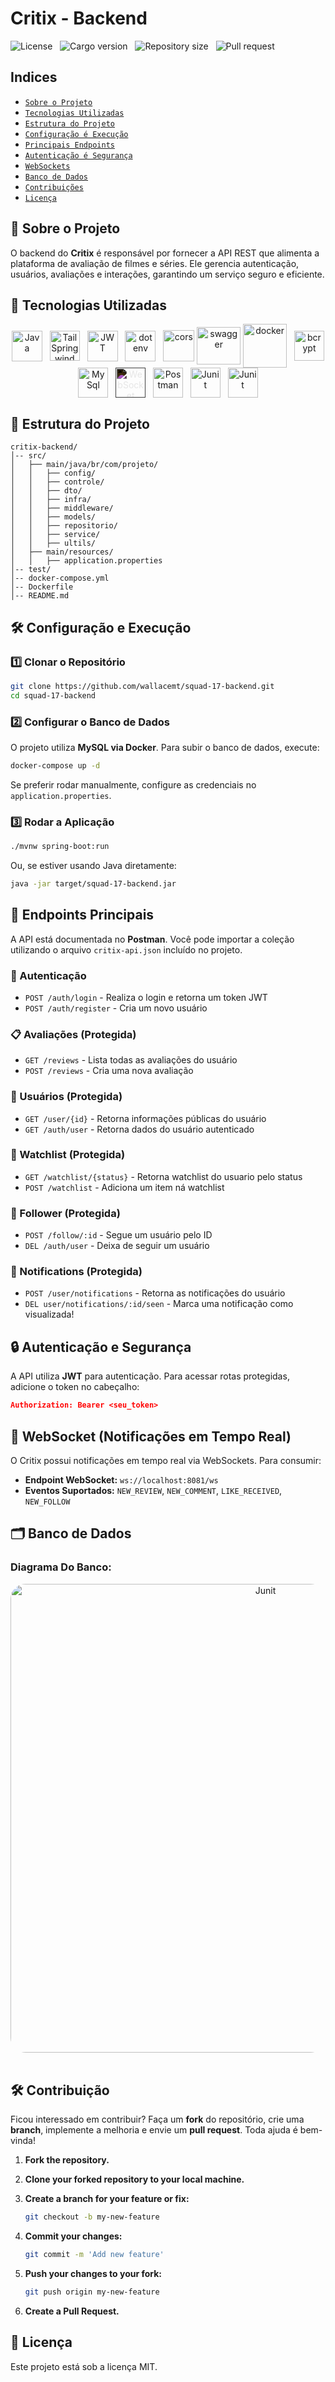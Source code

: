 # Critix - Backend

![License](https://img.shields.io/static/v1?label=license&message=MIT&color=orange) &nbsp;
![Cargo version](https://img.shields.io/static/v1?label=cargo&message=v0.1.0&color=yellow) &nbsp;
![Repository size](https://img.shields.io/github/repo-size/wallacemt/squad-17-backend?color=blue) &nbsp;
![Pull request](https://img.shields.io/static/v1?label=PR&message=welcome&color=green)

## Indices

- [`Sobre o Projeto`](#sobre-o-projeto)
- [`Tecnologias Utilizadas`](#tecnologias-utilizadas)
- [`Estrutura do Projeto`](#estrutura-projeto)
- [`Configuração é Execução`](#configuracao-execucao) 
- [`Principais Endpoints`](#endpoints) 
- [`Autenticação é Segurança`](#autenticacao)
- [`WebSockets`](#websocket) 
- [`Banco de Dados`](#database) 
- [`Contribuições`](#contribuicoes) 
- [`Licença`](#license) 

<span id="sobre-o-projeto"></span>

## 📌 Sobre o Projeto
O backend do **Critix** é responsável por fornecer a API REST que alimenta a plataforma de avaliação de filmes e séries. Ele gerencia autenticação, usuários, avaliações e interações, garantindo um serviço seguro e eficiente.


## 🚀 Tecnologias Utilizadas

<div align='center' id="tecnologias-utilizadas">
    <img align='center' height='49' width='49' title='Java' alt='Java' src='https://cdn.jsdelivr.net/gh/devicons/devicon@latest/icons/java/java-original-wordmark.svg' /> &nbsp;
    <img align='center' height='48' width='48' title='Spring' alt='TailSpringwind' src=' https://cdn.jsdelivr.net/gh/devicons/devicon@latest/icons/spring/spring-original.svg' /> &nbsp;
    <img align='center' height='49' width='49' title='JWT' alt='JWT' src='https://cdn.worldvectorlogo.com/logos/jwt-3.svg' /> &nbsp;
   <img align='center' height='49' width='49' title='Dotenv' alt='dotenv' src='https://github.com/bush1D3v/navarro_blog_api/assets/133554156/de030e87-8f12-4b6b-8c75-071bab8526a5' /> &nbsp;
   <img align='center' height='50' width='50' title='Cors' alt='cors' src='https://github.com/bush1D3v/navarro_blog_api/assets/133554156/5dcd815b-e815-453b-9f3f-71e7dbcdf71d' />
   <img align='center' height='60' width='70' title='Swagger' alt='swagger' src='https://github.com/bush1D3v/tsbank_api/assets/133554156/6739401f-d03b-47f8-b01f-88da2a9075d1' />
   <img align='center' height='70' width='70' title='Docker' alt='docker' src='https://cdn.jsdelivr.net/gh/devicons/devicon@latest/icons/docker/docker-original.svg' /> &nbsp;
   <img align='center' height='48' width='48' title='Bcrypt' alt='bcrypt' src='https://github.com/bush1D3v/navarro_blog_api/assets/133554156/8d9137f8-cd85-4629-be08-c639db52088d' /> &nbsp;
    <img align='center' height='48' width='48' title='MySql' alt='MySql' src='https://cdn.jsdelivr.net/gh/devicons/devicon@latest/icons/mysql/mysql-original-wordmark.svg
    ' /> &nbsp;
    <img align='center' height='48' width='48' style="filter: invert(1);" title='WebSocket' alt='WebSocket' src='https://www.svgrepo.com/show/354553/websocket.svg' /> &nbsp;
    <img align='center' height='48' width='48'  title='Postman' alt='Postman' src='https://cdn.jsdelivr.net/gh/devicons/devicon@latest/icons/postman/postman-original.svg' /> &nbsp;
    <img align='center' height='48' width='48'  title='Junit' alt='Junit' src='https://cdn.jsdelivr.net/gh/devicons/devicon@latest/icons/junit/junit-original-wordmark.svg' /> &nbsp;
    <img align='center' height='48' width='48'  title='Junit' alt='Junit' src='https://cdn.jsdelivr.net/gh/devicons/devicon@latest/icons/oauth/oauth-original.svg' /> &nbsp;
</div>

<span id="estrutura-projeto"></span>
## 📂 Estrutura do Projeto
```
critix-backend/
│-- src/
│   ├── main/java/br/com/projeto/
│   │   ├── config/
│   │   ├── controle/
│   │   ├── dto/
│   │   ├── infra/
│   │   ├── middleware/
│   │   ├── models/
│   │   ├── repositorio/
│   │   ├── service/
│   │   ├── ultils/
│   ├── main/resources/
│   │   ├── application.properties
│-- test/
│-- docker-compose.yml
│-- Dockerfile
│-- README.md
```

<span id="configuracao-execucao"></span>
## 🛠️ Configuração e Execução

### 1️⃣ Clonar o Repositório

```bash
git clone https://github.com/wallacemt/squad-17-backend.git
cd squad-17-backend
```

### 2️⃣ Configurar o Banco de Dados

O projeto utiliza **MySQL via Docker**. Para subir o banco de dados, execute:

```bash
docker-compose up -d
```

Se preferir rodar manualmente, configure as credenciais no `application.properties`.

### 3️⃣ Rodar a Aplicação

```bash
./mvnw spring-boot:run
```

Ou, se estiver usando Java diretamente:

```bash
java -jar target/squad-17-backend.jar
```


<span id="endpoints"></span>

## 📌 Endpoints Principais

A API está documentada no **Postman**. Você pode importar a coleção utilizando o arquivo `critix-api.json` incluído no projeto.

### 🔑 Autenticação

- `POST /auth/login` - Realiza o login e retorna um token JWT
- `POST /auth/register` - Cria um novo usuário

### 📋 Avaliações (Protegida)

- `GET /reviews` - Lista todas as avaliações do usuário
- `POST /reviews` - Cria uma nova avaliação

### 👤 Usuários (Protegida)

- `GET /user/{id}` - Retorna informações públicas do usuário
- `GET /auth/user` - Retorna dados do usuário autenticado

### 📝 Watchlist (Protegida)

- `GET /watchlist/{status}` - Retorna watchlist do usuario pelo status
- `POST /watchlist` - Adiciona um item ná watchlist

### 🤳 Follower (Protegida)

- `POST /follow/:id` - Segue um usuário pelo ID
- `DEL /auth/user` - Deixa de seguir um usuário

### 🔔 Notifications (Protegida)

- `POST /user/notifications` - Retorna as notificações do usuário
- `DEL user/notifications/:id/seen` - Marca uma notificação como visualizada!


<span id="autenticacao"></span>

## 🔒 Autenticação e Segurança

A API utiliza **JWT** para autenticação. Para acessar rotas protegidas, adicione o token no cabeçalho:

```json
Authorization: Bearer <seu_token>
```

<span id="websocket"></span>

## 🔗 WebSocket (Notificações em Tempo Real)

O Critix possui notificações em tempo real via WebSockets. Para consumir:

- **Endpoint WebSocket:** `ws://localhost:8081/ws`
- **Eventos Suportados:** `NEW_REVIEW`, `NEW_COMMENT`, `LIKE_RECEIVED`, `NEW_FOLLOW`


<span id="database"></span>

## 🗂️ Banco de Dados

### Diagrama Do Banco:

<div align='center'>
<img align='center' height='750' width='800' style="border-radius:1.5rem"  title='Junit' alt='Junit' src='https://res.cloudinary.com/dg9hqvlas/image/upload/v1741207924/diagrama_t7o1ic.png' /> &nbsp;
</div>


<span id="contribuicoes"></span>

## 🛠 Contribuição

Ficou interessado em contribuir? Faça um **fork** do repositório, crie uma **branch**, implemente a melhoria e envie um **pull request**. Toda ajuda é bem-vinda!

1. **Fork the repository.**
2. **Clone your forked repository to your local machine.**
3. **Create a branch for your feature or fix:**

   ```bash
   git checkout -b my-new-feature
   ```

4. **Commit your changes:**

   ```bash
   git commit -m 'Add new feature'
   ```

5. **Push your changes to your fork:**

   ```bash
   git push origin my-new-feature
   ```

6. **Create a Pull Request.**


<span id="license"></span>

## 📜 Licença

Este projeto está sob a licença MIT.
